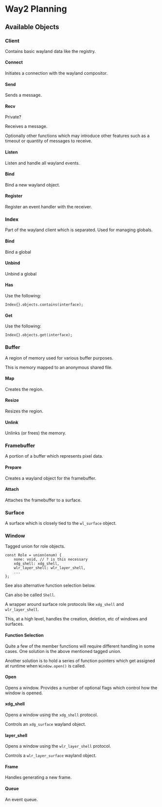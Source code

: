 # Way2 Planning

## Available Objects

### Client

Contains basic wayland data like the registry.

#### Connect

Initiates a connection with the wayland compositor.

#### Send

Sends a message.

#### Recv

Private?

Receives a message.

Optionally other functions which may introduce other features such as a timeout
or quantity of messages to receive.

#### Listen

Listen and handle all wayland events.

#### Bind

Bind a new wayland object.

#### Register

Register an event handler with the receiver.

### Index

Part of the wayland client which is separated. Used for managing globals.

#### Bind

Bind a global

#### Unbind

Unbind a global

#### Has

Use the following:

```zig
Index{}.objects.contains(interface);
```

#### Get

Use the following:

```zig
Index{}.objects.get(interface);
```

### Buffer

A region of memory used for various buffer purposes.

This is memory mapped to an anonymous shared file.

#### Map

Creates the region.

#### Resize

Resizes the region.

#### Unlink

Unlinks (or frees) the memory.

### Framebuffer

A portion of a buffer which represents pixel data.

#### Prepare

Creates a wayland object for the framebuffer.

#### Attach

Attaches the framebuffer to a surface.

### Surface

A surface which is closely tied to the `wl_surface` object.

### Window

Tagged union for role objects.

```zig
const Role = union(enum) {
    none: void, // ? is this necessary
    xdg_shell: xdg_shell,
    wlr_layer_shell: wlr_layer_shell,
    ...
};
```

See also alternative function selection below.

Can also be called `Shell`.

A wrapper around surface role protocols like `xdg_shell` and `wlr_layer_shell`.

This, at a high level, handles the creation, deletion, etc of windows and
surfaces.

#### Function Selection

Quite a few of the member functions will require different handling in some
cases. One solution is the above mentioned tagged union.

Another solution is to hold a series of function pointers which get assigned at
runtime when `Window.open()` is called.

#### Open

Opens a window. Provides a number of optional flags which control how the
window is opened.

#### xdg_shell

Opens a window using the `xdg_shell` protocol.

Controls an `xdg_surface` wayland object.

#### layer_shell

Opens a window using the `wlr_layer_shell` protocol.

Controls a `wlr_layer_surface` wayland object.

#### Frame

Handles generating a new frame.

#### Queue

An event queue.

